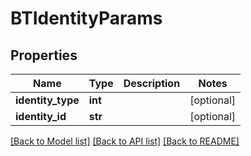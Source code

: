 # BTIdentityParams

## Properties
Name | Type | Description | Notes
------------ | ------------- | ------------- | -------------
**identity_type** | **int** |  | [optional] 
**identity_id** | **str** |  | [optional] 

[[Back to Model list]](../README.md#documentation-for-models) [[Back to API list]](../README.md#documentation-for-api-endpoints) [[Back to README]](../README.md)



